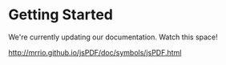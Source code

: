 # Getting Started

We're currently updating our documentation. Watch this space!

http://mrrio.github.io/jsPDF/doc/symbols/jsPDF.html
